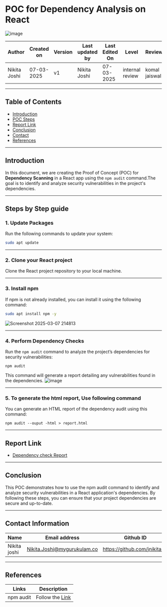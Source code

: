 # POC for Dependency Analysis on React

![image](https://github.com/user-attachments/assets/7a126104-c5d6-4b33-8215-718150d5a7fe)


| **Author** | **Created on** | **Version** | **Last updated by**|**Last Edited On**|**Level** |**Reviewer** |
|------------|---------------------------|-------------|----------------|-----|-------------|-------------|
| Nikita Joshi|  07-03-2025           | v1         | Nikita Joshi    |07-03-2025    |  internal review | komal jaiswal | 

---

## **Table of Contents**
- [Introduction](#introduction)
- [POC Steps](#poc-steps)
- [Report Link](#report-link)
- [Conclusion](#conclusion)
- [Contact](#contact)
- [References](#references)

---

## **Introduction**

In this document, we are creating the Proof of Concept (POC) for **Dependency Scanning** in a React app using the `npm audit` command.The goal is to identify and analyze security vulnerabilities in the project's dependencies.



---

## **Steps by Step guide**

### 1. Update Packages

Run the following commands to update your system:

```bash
sudo apt update
```

___
### 2. Clone your React project
Clone the React project repository to your local machine.
___
### 3. Install npm
If npm is not already installed, you can install it using the following command:
``` bash
sudo apt install npm -y
```
![Screenshot 2025-03-07 214813](https://github.com/user-attachments/assets/279db0df-e701-4e87-8327-632d047370ce)
___
### 4. Perform Dependency Checks
Run the ```npm audit``` command to analyze the project’s dependencies for security vulnerabilities:
 ```
npm audit
```
This command will generate a report detailing any vulnerabilities found in the dependencies.
![image](https://github.com/user-attachments/assets/ca29ae81-92ed-4d8e-8774-4a80af08421f)

___
### 5. To generate the html report, Use following command
You can generate an HTML report of the dependency audit using this command:
```
npm audit --ouput -html > report.html
```

___
## Report Link

- [Dependency check Report]()  

___
## **Conclusion**

This POC demonstrates how to use the npm audit command to identify and analyze security vulnerabilities in a React application's dependencies. By following these steps, you can ensure that your project dependencies are secure and up-to-date.

___
## Contact Information 


| **Name** | **Email address**            | **Github ID**
|----------|-------------------------------|-------------------|
| Nikita joshi    | Nikita.Joshi@mygurukulam.co    | https://github.com/jnikita19  |

___
## References


| **Links**                                           | **Description**         |
|-----------------------------------------------------|-------------------------|
| npm audit | Follow the [Link](https://docs.npmjs.com/cli/v7/commands/npm-audit) |


